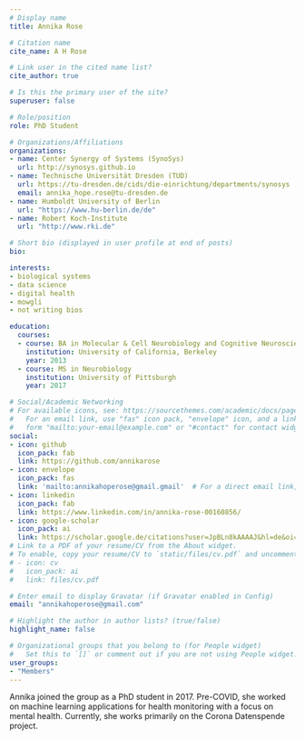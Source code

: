 ```yaml
---
# Display name
title: Annika Rose

# Citation name
cite_name: A H Rose

# Link user in the cited name list?
cite_author: true

# Is this the primary user of the site?
superuser: false

# Role/position
role: PhD Student

# Organizations/Affiliations
organizations:
- name: Center Synergy of Systems (SynoSys)
  url: http://synosys.github.io
- name: Technische Universität Dresden (TUD)
  url: https://tu-dresden.de/cids/die-einrichtung/departments/synosys
  email: annika_hope.rose@tu-dresden.de
- name: Humboldt University of Berlin
  url: "https://www.hu-berlin.de/de"
- name: Robert Koch-Institute
  url: "http://www.rki.de"

# Short bio (displayed in user profile at end of posts)
bio:

interests:
- biological systems
- data science
- digital health
- mowgli
- not writing bios

education:
  courses:
  - course: BA in Molecular & Cell Neurobiology and Cognitive Neuroscience
    institution: University of California, Berkeley
    year: 2013
  - course: MS in Neurobiology 
    institution: University of Pittsburgh 
    year: 2017

# Social/Academic Networking
# For available icons, see: https://sourcethemes.com/academic/docs/page-builder/#icons
#   For an email link, use "fas" icon pack, "envelope" icon, and a link in the
#   form "mailto:your-email@example.com" or "#contact" for contact widget.
social:
- icon: github
  icon_pack: fab
  link: https://github.com/annikarose
- icon: envelope
  icon_pack: fas
  link: 'mailto:annikahoperose@gmail.gmail'  # For a direct email link, use "mailto:test@example.org".
- icon: linkedin
  icon_pack: fab
  link: https://www.linkedin.com/in/annika-rose-00160856/
- icon: google-scholar
  icon_pack: ai
  link: https://scholar.google.de/citations?user=JpBLn8kAAAAJ&hl=de&oi=sra
# Link to a PDF of your resume/CV from the About widget.
# To enable, copy your resume/CV to `static/files/cv.pdf` and uncomment the lines below.
# - icon: cv
#   icon_pack: ai
#   link: files/cv.pdf

# Enter email to display Gravatar (if Gravatar enabled in Config)
email: "annikahoperose@gmail.com"

# Highlight the author in author lists? (true/false)
highlight_name: false

# Organizational groups that you belong to (for People widget)
#   Set this to `[]` or comment out if you are not using People widget.
user_groups:
- "Members"
---
```


Annika joined the group as a PhD student in 2017. Pre-COVID, she worked on  machine learning applications for health monitoring with a focus on mental health. Currently, she works primarily on the Corona Datenspende project.
